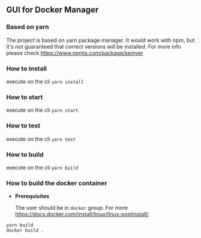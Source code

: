 ## GUI for Docker Manager

### Based on yarn
The project is based on yarn package manager. It would work with npm, but it's not guaranteed that correct versions will be installed. For more info please check https://www.npmjs.com/package/semver

### How to install
execute on the cli `yarn install`

### How to start
execute on the cli `yarn start`

### How to test
execute on the cli `yarn test`

### How to build
execute on the cli `yarn build`

### How to build the docker container

- **Prerequisites**
  
  The user should be in `docker` group. For more https://docs.docker.com/install/linux/linux-postinstall/

```
yarn build
docker build .  
```
